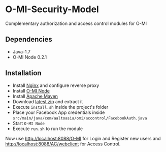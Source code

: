 # O-MI-Security-Model
Complementary authorization and access control modules for O-MI

Dependencies
------------
- Java-1.7
- O-MI Node 0.2.1

Installation
--------------
- Install [Nginx](http://nginx.org/en/) and configure reverse proxy
- Install [O-MI Node](https://github.com/AaltoAsia/O-MI)
- Install [Apache Maven](https://maven.apache.org/)
- Download [latest zip](https://github.com/filiroman/O-MI-Security-Model/archive/master.zip) and extract it
- Execute `install.sh` inside the project's folder
- Place your Facebook App credentials inside `src/main/java/com/aaltoasia/omi/accontrol/FacebookAuth.java`
- Start `O-MI Node`
- Execute `run.sh` to run the module

Now use [http://localhost:8088/O-MI](http://localhost:8088/O-MI) for Login and Register new users and [http://localhost:8088/AC/webclient](http://localhost:8088/AC/webclient) for Access Control.
